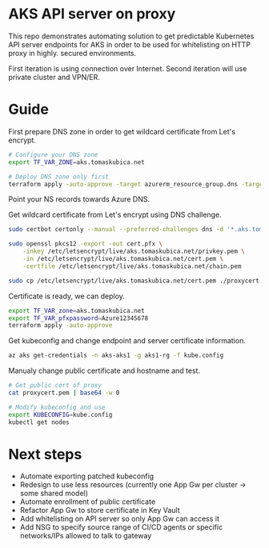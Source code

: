# AKS API server on proxy
This repo demonstrates automating solution to get predictable Kubernetes API server endpoints for AKS in order to be used for whitelisting on HTTP proxy in highly. secured environments.

First iteration is using connection over Internet. Second iteration will use private cluster and VPN/ER.

# Guide
First prepare DNS zone in order to get wildcard certificate from Let's encrypt.

```bash
# Configure your DNS zone
export TF_VAR_ZONE=aks.tomaskubica.net

# Deploy DNS zone only first
terraform apply -auto-approve -target azurerm_resource_group.dns -target azurerm_dns_zone.dns
```

Point your NS records towards Azure DNS.

Get wildcard certificate from Let's encrypt using DNS challenge.

```bash
sudo certbot certonly --manual --preferred-challenges dns -d '*.aks.tomaskubica.net'

sudo openssl pkcs12 -export -out cert.pfx \
    -inkey /etc/letsencrypt/live/aks.tomaskubica.net/privkey.pem \
    -in /etc/letsencrypt/live/aks.tomaskubica.net/cert.pem \
    -certfile /etc/letsencrypt/live/aks.tomaskubica.net/chain.pem

sudo cp /etc/letsencrypt/live/aks.tomaskubica.net/cert.pem ./proxycert.pem
```

Certificate is ready, we can deploy.

```bash
export TF_VAR_zone=aks.tomaskubica.net
export TF_VAR_pfxpassword=Azure12345678
terraform apply -auto-approve
```

Get kubeconfig and change endpoint and server certificate information.

```bash
az aks get-credentials -n aks-aks1 -g aks1-rg -f kube.config
```

Manualy change public certificate and hostname and test.

```bash
# Get public cert of proxy
cat proxycert.pem | base64 -w 0

# Modify kubeconfig and use
export KUBECONFIG=kube.config
kubectl get nodes
```

# Next steps
- Automate exporting patched kubeconfig
- Redesign to use less resources (currently one App Gw per cluster -> some shared model)
- Automate enrollment of public certificate
- Refactor App Gw to store certificate in Key Vault
- Add whitelisting on API server so only App Gw can access it
- Add NSG to specify source range of CI/CD agents or specific networks/IPs allowed to talk to gateway

